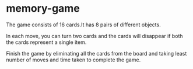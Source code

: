 # memory-game

The game consists of 16 cards.It has 8 pairs of different objects.

In each move, you can turn two cards and the cards will disappear if both the cards represent a single item.

Finish the game by eliminating all the cards from the board and taking least number of moves and time taken to complete the game.